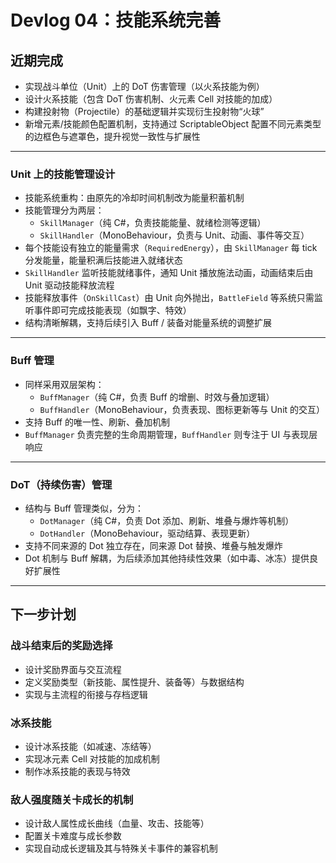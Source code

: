 # Devlog 04：技能系统完善

## 近期完成

- 实现战斗单位（Unit）上的 DoT 伤害管理（以火系技能为例）  
- 设计火系技能（包含 DoT 伤害机制、火元素 Cell 对技能的加成）  
- 构建投射物（Projectile）的基础逻辑并实现衍生投射物“火球”  
- 新增元素/技能颜色配置机制，支持通过 ScriptableObject 配置不同元素类型的边框色与遮罩色，提升视觉一致性与扩展性  

---

### Unit 上的技能管理设计

- 技能系统重构：由原先的冷却时间机制改为能量积蓄机制  
- 技能管理分为两层：
  - `SkillManager`（纯 C#，负责技能能量、就绪检测等逻辑）
  - `SkillHandler`（MonoBehaviour，负责与 Unit、动画、事件等交互）
- 每个技能设有独立的能量需求（`RequiredEnergy`），由 `SkillManager` 每 tick 分发能量，能量积满后技能进入就绪状态
- `SkillHandler` 监听技能就绪事件，通知 Unit 播放施法动画，动画结束后由 Unit 驱动技能释放流程
- 技能释放事件（`OnSkillCast`）由 Unit 向外抛出，`BattleField` 等系统只需监听事件即可完成技能表现（如飘字、特效）
- 结构清晰解耦，支持后续引入 Buff / 装备对能量系统的调整扩展

---

### Buff 管理

- 同样采用双层架构：
  - `BuffManager`（纯 C#，负责 Buff 的增删、时效与叠加逻辑）
  - `BuffHandler`（MonoBehaviour，负责表现、图标更新等与 Unit 的交互）
- 支持 Buff 的唯一性、刷新、叠加机制
- `BuffManager` 负责完整的生命周期管理，`BuffHandler` 则专注于 UI 与表现层响应

---

### DoT（持续伤害）管理

- 结构与 Buff 管理类似，分为：
  - `DotManager`（纯 C#，负责 Dot 添加、刷新、堆叠与爆炸等机制）
  - `DotHandler`（MonoBehaviour，驱动结算、表现更新）
- 支持不同来源的 Dot 独立存在，同来源 Dot 替换、堆叠与触发爆炸
- Dot 机制与 Buff 解耦，为后续添加其他持续性效果（如中毒、冰冻）提供良好扩展性

---

## 下一步计划

### **战斗结束后的奖励选择**
- 设计奖励界面与交互流程  
- 定义奖励类型（新技能、属性提升、装备等）与数据结构  
- 实现与主流程的衔接与存档逻辑  

### **冰系技能**
- 设计冰系技能（如减速、冻结等）  
- 实现冰元素 Cell 对技能的加成机制  
- 制作冰系技能的表现与特效  

### **敌人强度随关卡成长的机制**
- 设计敌人属性成长曲线（血量、攻击、技能等）  
- 配置关卡难度与成长参数  
- 实现自动成长逻辑及其与特殊关卡事件的兼容机制  
